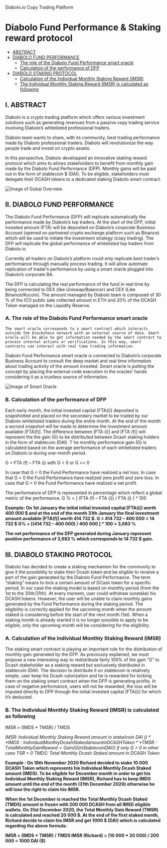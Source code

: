 Diabolo.io Copy Trading Platform

# Diabolo Fund Performance & Staking reward protocol  

- [ABSTRACT](#abstract)
- [DIABOLO FUND PERFORMANCE](#diabolofundperformance)
  - [The role of the Diabolo Fund Performance smart oracle](#theroleofthediabolofundperformancesmartoracle)
  - [Calculation of the performance of DFP](#calculationoftheperformanceofdfp)
- [DIABOLO STAKING PROTOCOL](#diabolostakingprotocol)
  - [Calculation of the Individual Monthly Staking Reward (IMSR)](#calculationoftheindividualmonthlystakingreward(imsr))
  - [The Individual Monthly Staking Reward (IMSR) is calculated as following](#theindividualmonthlystakingreward(imsr)iscalculatedasfollowing)


## I.	ABSTRACT

Diabolo is a crypto trading platform which offers various investment solutions such as generating revenues from a passive copy trading service involving Diabolo’s whitelisted professional traders. 

Diabolo team wants to share, with its community, best trading performance made by Diabolo professional traders. Diabolo will revolutionize the way people trade and invest on crypto assets. 

In this perspective, Diabolo developped an innovative staking reward protocol which aims to allows stakeholders to benefit from monthly gain made by the Diabolo Fund Performance (DFP). Monthly gains will be paid out in the form of stablecoin $ (DAI). To be eligible, stakeholders must delegate their DCASH tokens to a dedicated staking Diabolo smart contract. 

![Image of Gobal Overview](https://github.com/crypto4all/Diabolo/blob/main/Diabolo%20Fund%20Performance%20and%20Staking%20mechanism%20Overview.png)
 
## II.	DIABOLO FUND PERFORMANCE  

The Diabolo Fund Performance (DFP) will replicate automatically the performance made by Diabolo’s top traders. At the start of the DFP, initial invested amount (FTA) will be deposited on Diabolo’s corporate Business Account (opened on partnered crypto exchange platform such as Binance) which will be used to initiate the investment strategy (copy trading). The DFP will replicate the global performance of whitelisted top traders from Diabolo.io

Currently all traders on Diabolo’s platform could only replicate best trader’s performance through manually process trading. It will allow automate replication of trader’s performance by using a smart oracle plugged into Diabolo’s corporate BA.

The DFP is calculating the real performance of the fund in real time by being connected to DEX (like Uniswap/Balancer) and CEX (Like Binance/Kucoin).
The amount managed by Diabolo team is composed of 30 % of the ICO public sale  collected amount in ETH and 20% of the DCASH Token managed on the Liquidity Reserve.


### A.	The role of the Diabolo Fund Performance smart oracle

	The smart oracle corresponds to a smart contract which interacts outside the blockchain network with an external source of data. Smart oracle will be able to get information needed by the smart contract to process internal actions or verifications. In this way, smart contracts can interact with real time trading information.

Diabolo Fund Performance smart oracle is connected to Diabolo’s corporate Business Account to consult the deep market and real time information about trading activity of the amount invested. Smart oracle is putting the concept by placing the external code execution in the oracles’ hands considering it as a trustless source of information. 


![Image of Smart Oracle](https://github.com/crypto4all/Diabolo/blob/main/Diabolo%20smart%20oracle.png)
 
### B.	Calculation of the performance of DFP

Each early month, the initial invested capital [FTA(i)] deposited is snapshotted and placed on the secondary market to be traded by our Diabolo whitelisted traders during the entire month. At the end of the month a second snapshot will be made to determine the investment amount available [FTA(f)]. The difference between [FTA (i)] and [FTA (f)] will represent the the gain (G) to be distributed between Dcash staking holders in the form of stablecoin (DAI). 
T
he monthly performance gain (G) is calculated based on the average performance of each whitelisted traders on Diabolo.io during one-month period.

G = FTA (f) – FTA (i)                                  with G < 0 or G >= 0

In case that G < 0 the Fund Performance have realized a net loss. 
In case that G = 0 the Fund Performance have realized zero profit and zero loss.
In case that G > 0 the Fund Performance have realized a net profit.

The performance of DFP is represented in percentage which reflect a global metric of the performance. 
G % = [ (FTA (f) – FTA (i)) / FTA (i) ] * 100

**Example: On 1st January the initial initial invested capital [FTA(i)] worth 400 000 $ and at the end of the month 31th January the final investment amount available [FTA(f)] worth 414 732 $. 
G = 414 732 – 400 000 = 14 732 $
G% = [(414 732 – 400 000) / 400 000 ] * 100 = 3,683 %**

**The net performance of the DFP generated during January represent positive performance of 3,683 % which corresponds to 14 732 $ gain.**


## III.	DIABOLO STAKING PROTOCOL 

Diabolo has decided to create a staking mechanism for the community to give it the possibility to stake their Dcash token and be eligible to receive a part of the gain generated by the Diabolo Fund Performance. 
The term “staking” means to lock a certain amount of DCash token for a specific period. In our case the staking model is based on monthly period (from the 1st to the 30th/31th).
At every moment, user could withdraw (unstake) his DCASH tokens. However, the user will be unable to claim monthly gains generated by the Fund Performance during the staking period.
The eligibility is correctly applied for the upcoming month when the amount staked is considering before the start of the next month (1st). When a staking month is already started it is no longer possible to apply to be eligible, only the upcoming month will be considering for the eligibility. 

### A. Calculation of the Individual Monthly Staking Reward (IMSR)

The staking smart contract is playing an important role for the distribution of monthly gain generated by the DFP. As previously explained, we must propose a new interesting way to redistribute fairly 100% of the gain “G” to Dcash stakeholder as a staking reward but exclusively distributed in stablecoin (DAI). 
The decision to distribute it on stablecoin is relatively simple, user keep his Dcash valorization and he is rewarded for locking them on the staking smart contract when the DFP is generating profits.
In case of negative performance, users will not be rewarded, the loss will be imputed directly to DFP through the initial invested capital [FTA(i)] for which it’s deducted.

### B. The Individual Monthly Staking Reward (IMSR) is calculated as following

IMSR = (IMDS * TMSR) / TMDS

*IMSR: Individual Monthly Staking Reward amount in stabelcoin DAI ($)*
*IMDS: Individual Monthly Dcash Staked amount in DCASH Token*
*TMSR: Total Monthly Gain Reward = Gain (G) in Stablecoin DAI ($)   if only G > 0  in other case TSR = 0*
*TMDS: Total Monthly Dcash Staked amount in DCASH Token*

**Example : On 18th November 2020 Richard decided to stake 10 000 DCASH Token which represents his Individual Monthly Dcash Staked amount (IMDS).
To be eligible for December month in order to get his Individual Monthly Staking Reward (IMSR), Richard has to keep IMDS amount until the end of the month (31th December 2020) otherwise he will lose the right to claim his IMSR.**

**When the 1st December is reached the Total Monthly Dcash Staked (TMDS) amount is frozen with 200 000 DCASH from all IMSD eligible wallets. On 31st December 2020, the Total Monthly Gain Reward (TMSR) is calculated and reached 20 000 $.
At the end of the first staked month, Richard decide to claim his IMSR and get 1000 $ (DAI) which is calculated regarding the above formula:**

**IMSR = (IMDS * TMSR) / TMDS
IMSR (Richard) = (10 000 * 20 000) / 200 000 = 1000 DAI ($)**
